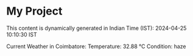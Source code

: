 # My Project

This content is dynamically generated in Indian Time (IST): 2024-04-25 10:10:30 IST


Current Weather in Coimbatore:
Temperature: 32.88 °C
Condition: haze
